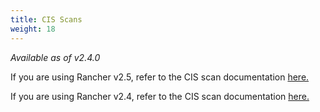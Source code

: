 ```yaml
---
title: CIS Scans
weight: 18
---
```


_Available as of v2.4.0_


If you are using Rancher v2.5, refer to the CIS scan documentation [here.](./v2.5)

If you are using Rancher v2.4, refer to the CIS scan documentation [here.](./v2.4)
